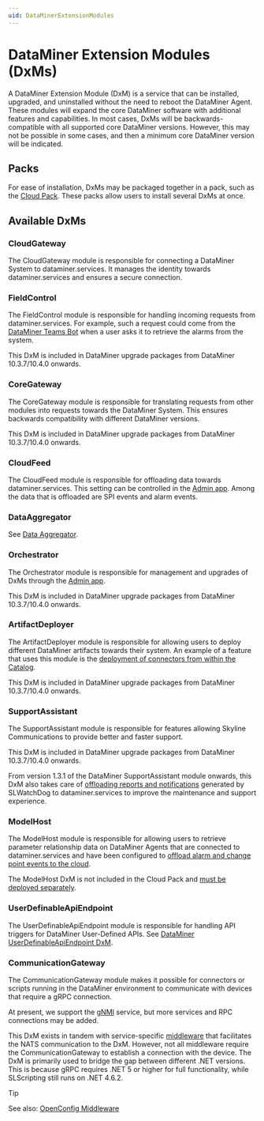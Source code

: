 ```yaml
---
uid: DataMinerExtensionModules
---
```


# DataMiner Extension Modules (DxMs)

A DataMiner Extension Module (DxM) is a service that can be installed, upgraded, and uninstalled without the need to reboot the DataMiner Agent. These modules will expand the core DataMiner software with additional features and capabilities. In most cases, DxMs will be backwards-compatible with all supported core DataMiner versions. However, this may not be possible in some cases, and then a minimum core DataMiner version will be indicated. 

## Packs

For ease of installation, DxMs may be packaged together in a pack, such as the [Cloud Pack](xref:CloudPackages). These packs allow users to install several DxMs at once.

## Available DxMs

### CloudGateway

The CloudGateway module is responsible for connecting a DataMiner System to dataminer.services. It manages the identity towards dataminer.services and ensures a secure connection.

### FieldControl

The FieldControl module is responsible for handling incoming requests from dataminer.services. For example, such a request could come from the [DataMiner Teams Bot](xref:DataMiner_Teams_bot) when a user asks it to retrieve the alarms from the system.

This DxM is included in DataMiner upgrade packages from DataMiner 10.3.7/10.4.0 onwards.<!-- RN 36085 -->

### CoreGateway

The CoreGateway module is responsible for translating requests from other modules into requests towards the DataMiner System. This ensures backwards compatibility with different DataMiner versions.

This DxM is included in DataMiner upgrade packages from DataMiner 10.3.7/10.4.0 onwards.<!-- RN 36085 -->

### CloudFeed

The CloudFeed module is responsible for offloading data towards dataminer.services. This setting can be controlled in the [Admin app](xref:Controlling_cloudfeed_data_offloads). Among the data that is offloaded are SPI events and alarm events.

### DataAggregator

See [Data Aggregator](xref:Data_Aggregator_DxM).

### Orchestrator

The Orchestrator module is responsible for management and upgrades of DxMs through the [Admin app](xref:Managing_cloud-connected_nodes).

This DxM is included in DataMiner upgrade packages from DataMiner 10.3.7/10.4.0 onwards.<!-- RN 36085 -->

### ArtifactDeployer

The ArtifactDeployer module is responsible for allowing users to deploy different DataMiner artifacts towards their system. An example of a feature that uses this module is the [deployment of connectors from within the Catalog](xref:Deploying_A_DataMiner_Connector_to_your_system).

This DxM is included in DataMiner upgrade packages from DataMiner 10.3.7/10.4.0 onwards.<!-- RN 36085 -->

### SupportAssistant

The SupportAssistant module is responsible for features allowing Skyline Communications to provide better and faster support.

This DxM is included in DataMiner upgrade packages from DataMiner 10.3.7/10.4.0 onwards.<!-- RN 36085 -->

From version 1.3.1 of the DataMiner SupportAssistant module onwards, this DxM also takes care of [offloading reports and notifications](xref:Disable_Offloading_Reports_and_Notifications) generated by SLWatchDog to dataminer.services to improve the maintenance and support experience.

### ModelHost

The ModelHost module is responsible for allowing users to retrieve parameter relationship data on DataMiner Agents that are connected to dataminer.services and have been configured to [offload alarm and change point events to the cloud](xref:Controlling_cloudfeed_data_offloads).

The ModelHost DxM is not included in the Cloud Pack and [must be deployed separately](xref:Managing_cloud-connected_nodes#deploying-a-dxm-on-a-node).

### UserDefinableApiEndpoint

The UserDefinableApiEndpoint module is responsible for handling API triggers for DataMiner User-Defined APIs. See [DataMiner UserDefinableApiEndpoint DxM](xref:UD_APIs_UserDefinableApiEndpoint).

### CommunicationGateway

The CommunicationGateway module makes it possible for connectors or scripts running in the DataMiner environment to communicate with devices that require a gRPC connection.

At present, we support the [gNMI](xref:DSI_OpenConfig_Introduction#gnmi) service, but more services and RPC connections may be added.

This DxM exists in tandem with service-specific [middleware](xref:Nuget_Communication_Middleware) that facilitates the NATS communication to the DxM. However, not all middleware require the CommunicationGateway to establish a connection with the device. The DxM is primarily used to bridge the gap between different .NET versions. This is because gRPC requires .NET 5 or higher for full functionality, while SLScripting still runs on .NET 4.6.2.

> [!TIP]
> See also: [OpenConfig Middleware](xref:DSI_OpenConfig_Middleware)
